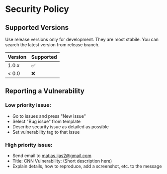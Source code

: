 # Security Policy

## Supported Versions

Use release versions only for development. They are most stabile.
You can search the latest version from release branch.

| Version | Supported          |
| ------- | ------------------ |
| 1.0.x   | :white_check_mark: |
| < 0.0   | :x:                |

## Reporting a Vulnerability

### Low priority issue:
- Go to issues and press "New issue"
- Select "Bug issue" from template
- Describe security issue as detailed as possible
- Set vulnerability tag to that issue

### High priority issue:
- Send email to matias.ijas2@gmail.com
- Title: CNN Vulnerability: (Short description here)
- Explain details, how to reproduce, add a screenshot, etc. to the message
